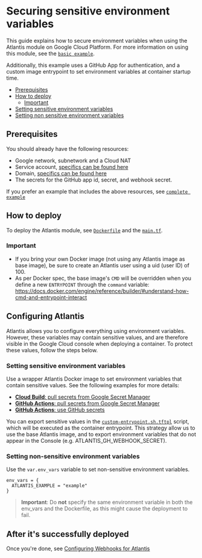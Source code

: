 # Securing sensitive environment variables

This guide explains how to secure environment variables when using the Atlantis module on Google Cloud Platform. For more information on using this module, see the [`basic example`](https://github.com/runatlantis/terraform-gce-atlantis/tree/master/examples/basic).

Additionally, this example uses a GitHub App for authentication, and a custom image entrypoint to set environment variables at container startup time.

- [Prerequisites](#prerequisites)
- [How to deploy](#how-to-deploy)
  - [Important](#important)
- [Setting sensitive environment variables](#setting-sensitive-environment-variables)
- [Setting non sensitive environment variables](#setting-non-sensitive-environment-variables)

## Prerequisites

You should already have the following resources:

- Google network, subnetwork and a Cloud NAT
- Service account, [specifics can be found here](../../README.md#service-account)
- Domain, [specifics can be found here](../../README.md#dns-record)
- The secrets for the GitHub app id, secret, and webhook secret.

If you prefer an example that includes the above resources, see [`complete example`](https://github.com/bschaatsbergen/atlantis-on-gcp-vm/tree/master/examples/complete)

## How to deploy

To deploy the Atlantis module, see [`Dockerfile`](https://github.com/runatlantis/terraform-gce-atlantis/tree/master/examples/secure-env-vars/Dockerfile) and the [`main.tf`](https://github.com/runatlantis/terraform-gce-atlantis/tree/master/examples/secure-env-vars/main.tf).

### Important

- If you bring your own Docker image (not using any Atlantis image as base image), be sure to create an Atlantis user using a uid (user ID) of 100.
- As per Docker spec, the base image's `CMD` will be overridden when you define a new `ENTRYPOINT` through the `command` variable: <https://docs.docker.com/engine/reference/builder/#understand-how-cmd-and-entrypoint-interact>

## Configuring Atlantis

Atlantis allows you to configure everything using environment variables. However, these variables may contain sensitive values, and are therefore visible in the Google Cloud console when deploying a container. To protect these values, follow the steps below.

### Setting sensitive environment variables

Use a wrapper Atlantis Docker image to set environment variables that contain sensitive values. See the following examples for more details:

- [**Cloud Build**: pull secrets from Google Secret Manager](https://github.com/runatlantis/terraform-gce-atlantis/tree/master/examples/secure-env-vars/cloudbuild.yaml)
- [**GitHub Actions**: pull secrets from Google Secret Manager](https://github.com/runatlantis/terraform-gce-atlantis/tree/master/examples/secure-env-vars/.github/workflows/docker-gcp-secrets.yaml)
- [**GitHub Actions**: use GitHub secrets](https://github.com/runatlantis/terraform-gce-atlantis/tree/master/examples/secure-env-vars/.github/workflows/docker-github-secrets.yaml)

You can export sensitive values in the [`custom-entrypoint.sh.tftpl`](custom-entrypoint.sh.tftpl) script, which will be executed as the container entrypoint.
This strategy allow us to use the base Atlantis image, and to export environment variables that do not appear in the Console (e.g. ATLANTIS_GH_WEBHOOK_SECRET).

### Setting non-sensitive environment variables

Use the `var.env_vars` variable to set non-sensitive environment variables.

```hcl
env_vars = {
  ATLANTIS_EXAMPLE = "example"
}
```

> **Important**: Do **not** specify the same environment variable in both the env_vars and the Dockerfile, as this might cause the deployment to fail.

## After it's successfully deployed

Once you're done, see [Configuring Webhooks for Atlantis](https://www.runatlantis.io/docs/configuring-webhooks.html#configuring-webhooks)
